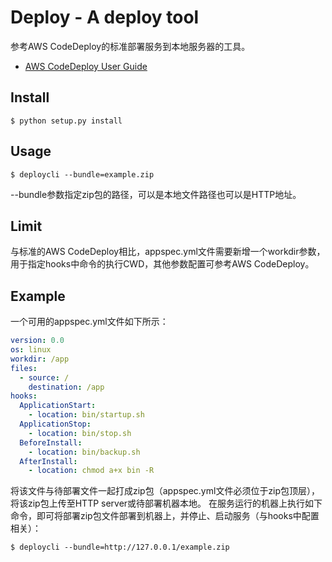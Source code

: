 # Deploy - A deploy tool
参考AWS CodeDeploy的标准部署服务到本地服务器的工具。
- [AWS CodeDeploy User Guide](https://docs.aws.amazon.com/zh_cn/codedeploy/latest/userguide/welcome.html)

## Install
```shell
$ python setup.py install
```

## Usage
```shell
$ deploycli --bundle=example.zip
```
--bundle参数指定zip包的路径，可以是本地文件路径也可以是HTTP地址。

## Limit
与标准的AWS CodeDeploy相比，appspec.yml文件需要新增一个workdir参数，用于指定hooks中命令的执行CWD，其他参数配置可参考AWS CodeDeploy。

## Example
一个可用的appspec.yml文件如下所示：
```yaml
version: 0.0
os: linux
workdir: /app
files:
  - source: /
    destination: /app
hooks:
  ApplicationStart:
    - location: bin/startup.sh
  ApplicationStop:
    - location: bin/stop.sh
  BeforeInstall:
    - location: bin/backup.sh
  AfterInstall:
    - location: chmod a+x bin -R
```
将该文件与待部署文件一起打成zip包（appspec.yml文件必须位于zip包顶层），将该zip包上传至HTTP server或待部署机器本地。
在服务运行的机器上执行如下命令，即可将部署zip包文件部署到机器上，并停止、启动服务（与hooks中配置相关）：
```shell
$ deploycli --bundle=http://127.0.0.1/example.zip
```